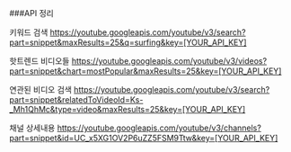 ###API 정리

키워드 검색
https://youtube.googleapis.com/youtube/v3/search?part=snippet&maxResults=25&q=surfing&key=[YOUR_API_KEY]

핫트렌드 비디오들
https://youtube.googleapis.com/youtube/v3/videos?part=snippet&chart=mostPopular&maxResults=25&key=[YOUR_API_KEY]

연관된 비디오 검색
https://youtube.googleapis.com/youtube/v3/search?part=snippet&relatedToVideoId=Ks-_Mh1QhMc&type=video&maxResults=25&key=[YOUR_API_KEY]

채널 상세내용
https://youtube.googleapis.com/youtube/v3/channels?part=snippet&id=UC_x5XG1OV2P6uZZ5FSM9Ttw&key=[YOUR_API_KEY]

